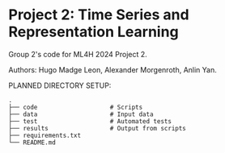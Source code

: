 # Project 2: Time Series and Representation Learning

Group 2's code for ML4H 2024 Project 2.

Authors: Hugo Madge Leon, Alexander Morgenroth, Anlin Yan.

PLANNED DIRECTORY SETUP:
```
.
├── code                    # Scripts
├── data                    # Input data
├── test                    # Automated tests
├── results                 # Output from scripts
├── requirements.txt
└── README.md
```
